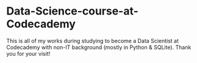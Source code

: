 # Data-Science-course-at-Codecademy

This is all of my works during studying to become a Data Scientist at Codecademy with non-IT background (mostly in Python & SQLite). 
Thank you for your visit!
